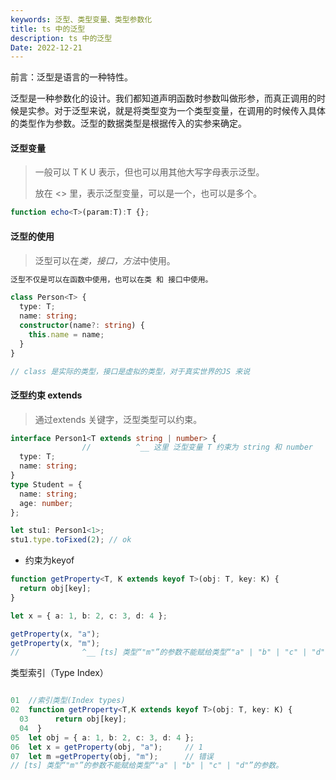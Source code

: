 ```yaml
---
keywords: 泛型、类型变量、类型参数化
title: ts 中的泛型
description: ts 中的泛型
Date: 2022-12-21
---
```




前言：泛型是语言的一种特性。

泛型是一种参数化的设计。我们都知道声明函数时参数叫做形参，而真正调用的时候是实参。对于泛型来说，就是将类型变为一个类型变量，在调用的时候传入具体的类型作为参数。泛型的数据类型是根据传入的实参来确定。



#### 泛型变量

> 一般可以 T K U 表示，但也可以用其他大写字母表示泛型。
>
> 放在 <> 里，表示泛型变量，可以是一个，也可以是多个。

```ts
function echo<T>(param:T):T {};
```



#### 泛型的使用

> 泛型可以在*类，接口，方法*中使用。

```ts
泛型不仅是可以在函数中使用，也可以在类 和 接口中使用。

class Person<T> {
  type: T;
  name: string;
  constructor(name?: string) {
    this.name = name;
  }
}

// class 是实际的类型，接口是虚拟的类型，对于真实世界的JS 来说
```



#### 泛型约束 extends

> 通过extends 关键字，泛型类型可以约束。

```ts
interface Person1<T extends string | number> { 
  				// 			^__ 这里 泛型变量 T 约束为 string 和 number
  type: T;
  name: string;
}
type Student = {
  name: string;
  age: number;
};

let stu1: Person1<1>;
stu1.type.toFixed(2); // ok
```

- 约束为keyof

```ts
function getProperty<T, K extends keyof T>(obj: T, key: K) {
  return obj[key];
}

let x = { a: 1, b: 2, c: 3, d: 4 };

getProperty(x, "a");
getProperty(x, "m");
//              ^__ [ts] 类型“"m"”的参数不能赋给类型“"a" | "b" | "c" | "d"”的参数。
```

类型索引（Type Index）

```ts

01  //索引类型(Index types)
02  function getProperty<T,K extends keyof T>(obj: T, key: K) {
  03      return obj[key];
  04  }
05  let obj = { a: 1, b: 2, c: 3, d: 4 };
06  let x = getProperty(obj, "a");     // 1
07  let m =getProperty(obj, "m");      // 错误
// [ts] 类型“"m"”的参数不能赋给类型“"a" | "b" | "c" | "d"”的参数。
```

